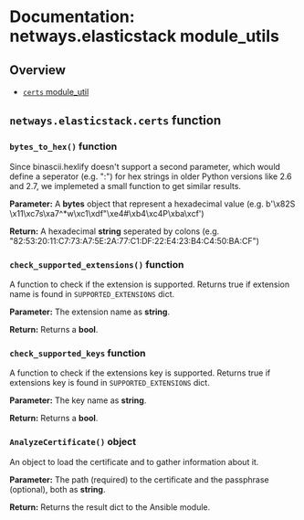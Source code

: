 # Documentation: netways.elasticstack module_utils

## Overview
- [`certs` module_util](#cert_info-module)

## `netways.elasticstack.certs` function

### `bytes_to_hex()` function

Since binascii.hexlify doesn't support a second parameter, which would define a seperator (e.g. ":") for hex strings in older Python versions like 2.6 and 2.7, we implemeted a small function to get similar results.

**Parameter:** A __bytes__ object that represent a hexadecimal value (e.g. b'\\x82S \\x11\\xc7s\\xa7^*w\\xc1\\xdf\"\\xe4#\\xb4\\xc4P\\xba\\xcf')

**Return:** A hexadecimal __string__ seperated by colons (e.g. "82:53:20:11:C7:73:A7:5E:2A:77:C1:DF:22:E4:23:B4:C4:50:BA:CF") 

### `check_supported_extensions()` function

A function to check if the extension is supported. Returns true if extension name is found in `SUPPORTED_EXTENSIONS` dict.

**Parameter:** The extension name as __string__.

**Return:** Returns a __bool__.

### `check_supported_keys` function

A function to check if the extensions key is supported. Returns true if extensions key is found in `SUPPORTED_EXTENSIONS` dict.

**Parameter:** The key name as __string__.

**Return:** Returns a __bool__.

### `AnalyzeCertificate()` object

An object to load the certificate and to gather information about it.

**Parameter:** The path (required) to the certificate and the passphrase (optional), both as __string__.

**Return:** Returns the result dict to the Ansible module.
